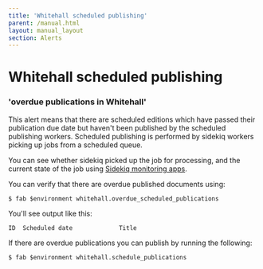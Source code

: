 ```yaml
---
title: 'Whitehall scheduled publishing'
parent: /manual.html
layout: manual_layout
section: Alerts
---
```


# Whitehall scheduled publishing

### 'overdue publications in Whitehall'

This alert means that there are scheduled editions which have passed
their publication due date but haven't been published by the scheduled
publishing workers. Scheduled publishing is performed by sidekiq workers
picking up jobs from a scheduled queue.

You can see whether sidekiq picked up the job for processing, and the
current state of the job using [Sidekiq monitoring
apps](applications/sidekiq-monitoring.html).

You can verify that there are overdue published documents using:

    $ fab $environment whitehall.overdue_scheduled_publications

You'll see output like this:

    ID  Scheduled date             Title

If there are overdue publications you can publish by running the
following:

    $ fab $environment whitehall.schedule_publications


